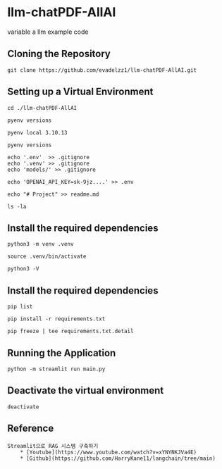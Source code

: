# llm-chatPDF-AllAI
variable a llm example code

## Cloning the Repository

    git clone https://github.com/evadelzz1/llm-chatPDF-AllAI.git

## Setting up a Virtual Environment

    cd ./llm-chatPDF-AllAI

    pyenv versions

    pyenv local 3.10.13

    pyenv versions

    echo '.env'  >> .gitignore
    echo '.venv' >> .gitignore
    echo 'models/' >> .gitignore
    
    echo 'OPENAI_API_KEY=sk-9jz....' >> .env

    echo "# Project" >> readme.md

    ls -la

## Install the required dependencies

    python3 -m venv .venv

    source .venv/bin/activate

    python3 -V

## Install the required dependencies

    pip list
    
    pip install -r requirements.txt
    
    pip freeze | tee requirements.txt.detail

## Running the Application

    python -m streamlit run main.py

## Deactivate the virtual environment

    deactivate

## Reference

    Streamlit으로 RAG 시스템 구축하기
        * [Youtube](https://www.youtube.com/watch?v=xYNYNKJVa4E)
        * [Github](https://github.com/HarryKane11/langchain/tree/main)
